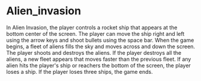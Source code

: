 # Alien_invasion

In Alien Invasion, the player controls a rocket ship that appears at the bottom center of the screen.
The player can move the ship right and left using the arrow keys and shoot bullets using the space bar. 
When the game begins, a fleet of aliens fills the sky and moves across and down the screen. The player
shoots and destroys the aliens. If the player destroys all the aliens, a new fleet appears that moves
faster than the previous fleet. If any alien hits the player's ship or reachers the bottom of the 
screen, the player loses a ship. If the player loses three ships, the game ends.